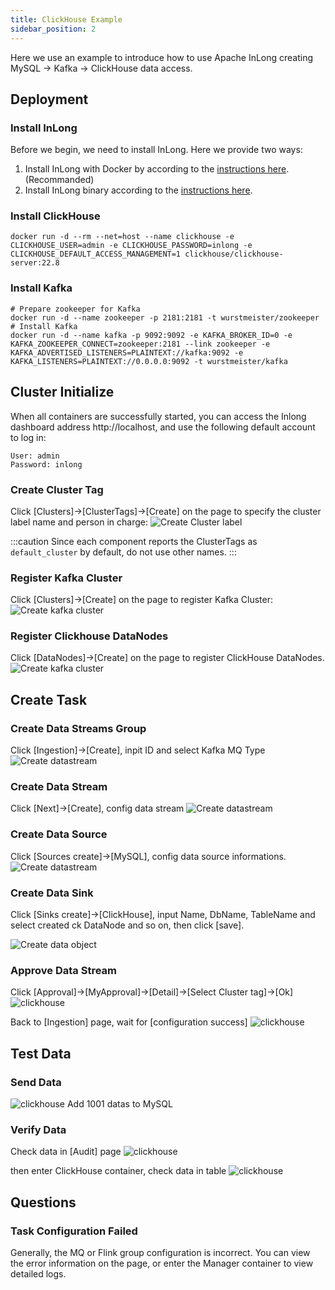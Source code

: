 ```yaml
---
title: ClickHouse Example
sidebar_position: 2
---
```


Here we use an example to introduce how to use Apache InLong creating MySQL -> Kafka -> ClickHouse data access.

## Deployment
### Install InLong

Before we begin, we need to install InLong. Here we provide two ways:
1. Install InLong with Docker by according to the [instructions here](deployment/docker.md).(Recommanded)
2. Install InLong binary according to the [instructions here](deployment/bare_metal.md).

### Install ClickHouse
```shell
docker run -d --rm --net=host --name clickhouse -e CLICKHOUSE_USER=admin -e CLICKHOUSE_PASSWORD=inlong -e CLICKHOUSE_DEFAULT_ACCESS_MANAGEMENT=1 clickhouse/clickhouse-server:22.8
```

### Install Kafka
```shell
# Prepare zookeeper for Kafka
docker run -d --name zookeeper -p 2181:2181 -t wurstmeister/zookeeper
# Install Kafka 
docker run -d --name kafka -p 9092:9092 -e KAFKA_BROKER_ID=0 -e KAFKA_ZOOKEEPER_CONNECT=zookeeper:2181 --link zookeeper -e KAFKA_ADVERTISED_LISTENERS=PLAINTEXT://kafka:9092 -e KAFKA_LISTENERS=PLAINTEXT://0.0.0.0:9092 -t wurstmeister/kafka
```

## Cluster Initialize
When all containers are successfully started, you can access the Inlong dashboard address http://localhost, and use the following default account to log in:
```
User: admin
Password: inlong
```

### Create Cluster Tag
Click [Clusters]->[ClusterTags]->[Create] on the page to specify the cluster label name and person in charge:
![Create Cluster label](img/clickhouse/create_cluster_label.png)

:::caution
Since each component reports the ClusterTags as `default_cluster` by default, do not use other names.
:::

### Register Kafka Cluster
Click [Clusters]->[Create] on the page to register Kafka Cluster:
![Create kafka cluster](img/clickhouse/kafka_cluster.png)

### Register Clickhouse DataNodes
Click [DataNodes]->[Create] on the page to register ClickHouse DataNodes.
![Create kafka cluster](img/clickhouse/datanode.png)

## Create Task
### Create Data Streams Group
Click [Ingestion]->[Create], inpit ID and select Kafka MQ Type
![Create datastream](img/clickhouse/create_ingestion.png)

### Create Data Stream
Click [Next]->[Create], config data stream
![Create datastream](img/clickhouse/data_stream_config.png)

### Create Data Source
Click [Sources create]->[MySQL], config data source informations.
![Create datastream](img/clickhouse/create_data_source.png)

### Create Data Sink
Click [Sinks create]->[ClickHouse], input Name, DbName, TableName and select created ck DataNode and so on, then click [save].

![Create data object](img/clickhouse/create_sink.png)

### Approve Data Stream
Click [Approval]->[MyApproval]->[Detail]->[Select Cluster tag]->[Ok]
![clickhouse](img/clickhouse/approval.png)

Back to [Ingestion] page, wait for [configuration success]
![clickhouse](img/clickhouse/result.png)

## Test Data
### Send Data
![clickhouse](img/clickhouse/send_data.png)
Add 1001 datas to MySQL

### Verify Data
Check data in [Audit] page
![clickhouse](img/clickhouse/data_page.png)

then enter ClickHouse container, check data in table
![clickhouse](img/clickhouse/data_table.png)

## Questions
### Task Configuration Failed
Generally, the MQ or Flink group configuration is incorrect. You can view the error information on the page, or enter the Manager container to view detailed logs.






